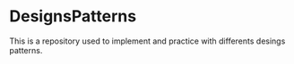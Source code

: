 # DesignsPatterns

This is a repository used to implement and practice with differents desings patterns.
